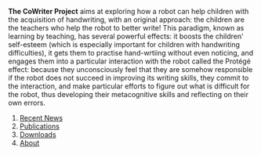 **The CoWriter Project** aims at exploring how a robot can help children with the acquisition of handwriting, with an original approach: the children are the teachers who help the robot to better write! 
This paradigm, known as learning by teaching, has several powerful effects: 
it boosts the children' self-esteem (which is especially important for children with handwriting difficulties), 
it gets them to practise hand-wrtiing without even noticing, 
and engages them into a particular interaction with the robot called the Protégé effect: 
because they unconsciously feel that they are somehow responsible if the robot does not succeed in improving its writing skills, 
they commit to the interaction, and make particular efforts to figure out what is difficult for the robot, 
thus developing their metacognitive skills and reflecting on their own errors.

1. [Recent News](news.md)
2. [Publications](publications.md)
3. [Downloads](downloads.md)
4. [About](about.md)
